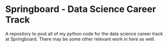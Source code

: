 # Springboard - Data Science Career Track

A repository to post all of my python code for the data science career track at Springboard.
There may be some other relevant work in here as well.
